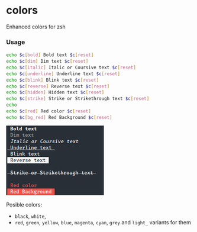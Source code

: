 # colors
Enhanced colors for zsh

### Usage

```bash
echo $c[bold] Bold text $c[reset]
echo $c[dim] Dim text $c[reset]
echo $c[italic] Italic or Coursive text $c[reset]
echo $c[underline] Underline text $c[reset]
echo $c[blink] Blink text $c[reset]
echo $c[reverse] Reverse text $c[reset]
echo $c[hidden] Hidden text $c[reset]
echo $c[strike] Strike or Strikethrough text $c[reset]
echo
echo $c[red] Red color $c[reset]
echo $c[bg_red] Red Background $c[reset]

```
![Screenshot](./screenshot.png)

Posible colors: 

* `black`, `white`,
* `red`, `green`, `yellow`, `blue`, `magenta`, `cyan`, `grey` and `light_` variants for them



